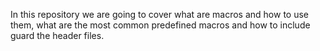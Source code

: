 In this repository we are going to cover what are macros and how to use them, what are the most common predefined macros and how to include guard the header files.
